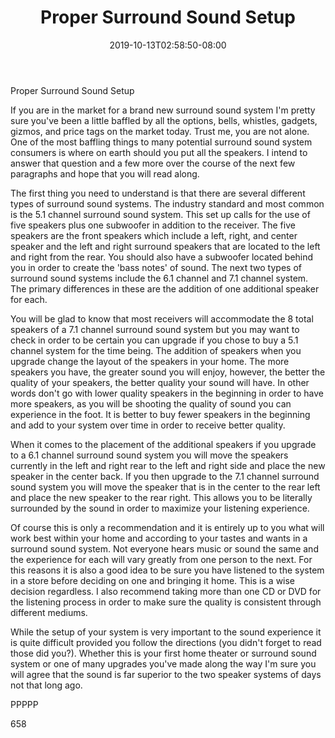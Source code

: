 ﻿---
title: "Proper Surround Sound Setup"
date: 2019-10-13T02:58:50-08:00
description: "Surround Sound TXT Tips for Web Success"
featured_image: "/images/Surround Sound TXT.jpg"
tags: ["Surround Sound TXT"]
---

Proper Surround Sound Setup

If you are in the market for a brand new surround sound system I'm pretty sure you've been a little baffled by all the options, bells, whistles, gadgets, gizmos, and price tags on the market today. Trust me, you are not alone. One of the most baffling things to many potential surround sound system consumers is where on earth should you put all the speakers. I intend to answer that question and a few more over the course of the next few paragraphs and hope that you will read along.

The first thing you need to understand is that there are several different types of surround sound systems. The industry standard and most common is the 5.1 channel surround sound system. This set up calls for the use of five speakers plus one subwoofer in addition to the receiver. The five speakers are the front speakers which include a left, right, and center speaker and the left and right surround speakers that are located to the left and right from the rear. You should also have a subwoofer located behind you in order to create the 'bass notes' of sound. The next two types of surround sound systems include the 6.1 channel and 7.1 channel system. The primary differences in these are the addition of one additional speaker for each. 

You will be glad to know that most receivers will accommodate the 8 total speakers of a 7.1 channel surround sound system but you may want to check in order to be certain you can upgrade if you chose to buy a 5.1 channel system for the time being. The addition of speakers when you upgrade change the layout of the speakers in your home. The more speakers you have, the greater sound you will enjoy, however, the better the quality of your speakers, the better quality your sound will have. In other words don't go with lower quality speakers in the beginning in order to have more speakers, as you will be shooting the quality of sound you can experience in the foot. It is better to buy fewer speakers in the beginning and add to your system over time in order to receive better quality.

When it comes to the placement of the additional speakers if you upgrade to a 6.1 channel surround sound system you will move the speakers currently in the left and right rear to the left and right side and place the new speaker in the center back. If you then upgrade to the 7.1 channel surround sound system you will move the speaker that is in the center to the rear left and place the new speaker to the rear right. This allows you to be literally surrounded by the sound in order to maximize your listening experience.

Of course this is only a recommendation and it is entirely up to you what will work best within your home and according to your tastes and wants in a surround sound system. Not everyone hears music or sound the same and the experience for each will vary greatly from one person to the next. For this reasons it is also a good idea to be sure you have listened to the system in a store before deciding on one and bringing it home. This is a wise decision regardless. I also recommend taking more than one CD or DVD for the listening process in order to make sure the quality is consistent through different mediums.

While the setup of your system is very important to the sound experience it is quite difficult provided you follow the directions (you didn't forget to read those did you?). Whether this is your first home theater or surround sound system or one of many upgrades you've made along the way I'm sure you will agree that the sound is far superior to the two speaker systems of days not that long ago. 

PPPPP

658

